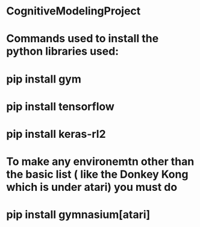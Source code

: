 # CognitiveModelingProject


# Commands used to install the python libraries used:

# pip install gym
# pip install tensorflow
# pip install keras-rl2


# To make any environemtn other than the basic list ( like the Donkey Kong which is under atari) you must do

# pip install gymnasium[atari]
